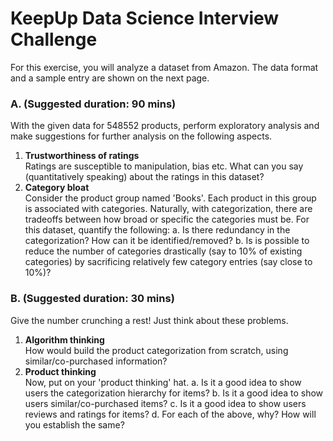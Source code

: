 # KeepUp Data Science Interview Challenge
For this exercise, you will analyze a dataset from Amazon. The data format and a sample entry are shown on the next page.

### A. (Suggested duration: 90 mins)
With the given data for 548552 products, perform exploratory analysis and make suggestions for further analysis on the following aspects.

1. **Trustworthiness of ratings**  
Ratings are susceptible to manipulation, bias etc. What can you say (quantitatively speaking) about the ratings in this dataset?
2. **Category bloat**  
Consider the product group named 'Books'. Each product in this group is associated with categories. Naturally, with categorization, there are tradeoffs between how broad or specific the categories must be.
For this dataset, quantify the following:
a. Is there redundancy in the categorization? How can it be identified/removed?
b. Is is possible to reduce the number of categories drastically (say to 10% of existing categories) by sacrificing relatively few category entries (say close to 10%)?

### B. (Suggested duration: 30 mins)
Give the number crunching a rest! Just think about these problems.
1. **Algorithm thinking**  
How would build the product categorization from scratch, using similar/co-purchased information?
2. **Product thinking**  
Now, put on your 'product thinking' hat.
a. Is it a good idea to show users the categorization hierarchy for items?
b. Is it a good idea to show users similar/co-purchased items?
c. Is it a good idea to show users reviews and ratings for items?
d. For each of the above, why? How will you establish the same?
